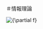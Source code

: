 ＃情報理論

![{\partial f}](https://render.githubusercontent.com/render/math?math=%5Cdisplaystyle+%7B%5Cpartial+f%7D)

